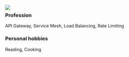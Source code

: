 <a href="https://github.com/Mr-Linus/Mr-Linus/blob/master/README.md">
  <img align="left" src="https://github-readme-stats.vercel.app/api?username=jizhuozhi&show_icons=true&count_private=true" />
</a>

### Profession
API Gateway, Service Mesh, Load Balancing, Rate Limiting

### Personal hobbies
Reading, Cooking
